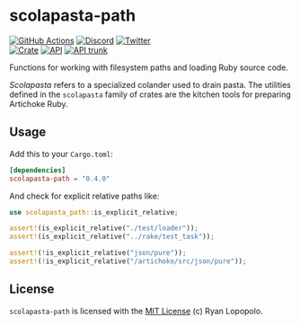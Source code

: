 # scolapasta-path

[![GitHub Actions](https://github.com/artichoke/artichoke/workflows/CI/badge.svg)](https://github.com/artichoke/artichoke/actions)
[![Discord](https://img.shields.io/discord/607683947496734760)](https://discord.gg/QCe2tp2)
[![Twitter](https://img.shields.io/twitter/follow/artichokeruby?label=Follow&style=social)](https://twitter.com/artichokeruby)
<br>
[![Crate](https://img.shields.io/crates/v/scolapasta-path.svg)](https://crates.io/crates/scolapasta-path)
[![API](https://docs.rs/scolapasta-path/badge.svg)](https://docs.rs/scolapasta-path)
[![API trunk](https://img.shields.io/badge/docs-trunk-blue.svg)](https://artichoke.github.io/artichoke/scolapasta_path/)

Functions for working with filesystem paths and loading Ruby source code.

_Scolapasta_ refers to a specialized colander used to drain pasta. The utilities
defined in the `scolapasta` family of crates are the kitchen tools for preparing
Artichoke Ruby.

## Usage

Add this to your `Cargo.toml`:

```toml
[dependencies]
scolapasta-path = "0.4.0"
```

And check for explicit relative paths like:

```rust
use scolapasta_path::is_explicit_relative;

assert!(is_explicit_relative("./test/loader"));
assert!(is_explicit_relative("../rake/test_task"));

assert!(!is_explicit_relative("json/pure"));
assert!(!is_explicit_relative("/artichoke/src/json/pure"));
```

## License

`scolapasta-path` is licensed with the [MIT License](LICENSE) (c) Ryan Lopopolo.

[`alloc`]: https://doc.rust-lang.org/alloc/

